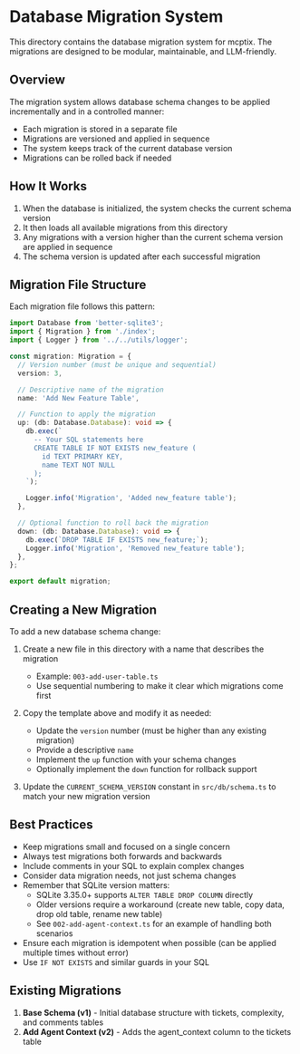 # Database Migration System

This directory contains the database migration system for mcptix. The migrations are designed to be modular, maintainable, and LLM-friendly.

## Overview

The migration system allows database schema changes to be applied incrementally and in a controlled manner:

- Each migration is stored in a separate file
- Migrations are versioned and applied in sequence
- The system keeps track of the current database version
- Migrations can be rolled back if needed

## How It Works

1. When the database is initialized, the system checks the current schema version
2. It then loads all available migrations from this directory
3. Any migrations with a version higher than the current schema version are applied in sequence
4. The schema version is updated after each successful migration

## Migration File Structure

Each migration file follows this pattern:

```typescript
import Database from 'better-sqlite3';
import { Migration } from './index';
import { Logger } from '../../utils/logger';

const migration: Migration = {
  // Version number (must be unique and sequential)
  version: 3,

  // Descriptive name of the migration
  name: 'Add New Feature Table',

  // Function to apply the migration
  up: (db: Database.Database): void => {
    db.exec(`
      -- Your SQL statements here
      CREATE TABLE IF NOT EXISTS new_feature (
        id TEXT PRIMARY KEY,
        name TEXT NOT NULL
      );
    `);

    Logger.info('Migration', 'Added new_feature table');
  },

  // Optional function to roll back the migration
  down: (db: Database.Database): void => {
    db.exec(`DROP TABLE IF EXISTS new_feature;`);
    Logger.info('Migration', 'Removed new_feature table');
  },
};

export default migration;
```

## Creating a New Migration

To add a new database schema change:

1. Create a new file in this directory with a name that describes the migration

   - Example: `003-add-user-table.ts`
   - Use sequential numbering to make it clear which migrations come first

2. Copy the template above and modify it as needed:

   - Update the `version` number (must be higher than any existing migration)
   - Provide a descriptive `name`
   - Implement the `up` function with your schema changes
   - Optionally implement the `down` function for rollback support

3. Update the `CURRENT_SCHEMA_VERSION` constant in `src/db/schema.ts` to match your new migration version

## Best Practices

- Keep migrations small and focused on a single concern
- Always test migrations both forwards and backwards
- Include comments in your SQL to explain complex changes
- Consider data migration needs, not just schema changes
- Remember that SQLite version matters:
  - SQLite 3.35.0+ supports `ALTER TABLE DROP COLUMN` directly
  - Older versions require a workaround (create new table, copy data, drop old table, rename new table)
  - See `002-add-agent-context.ts` for an example of handling both scenarios
- Ensure each migration is idempotent when possible (can be applied multiple times without error)
- Use `IF NOT EXISTS` and similar guards in your SQL

## Existing Migrations

1. **Base Schema (v1)** - Initial database structure with tickets, complexity, and comments tables
2. **Add Agent Context (v2)** - Adds the agent_context column to the tickets table
